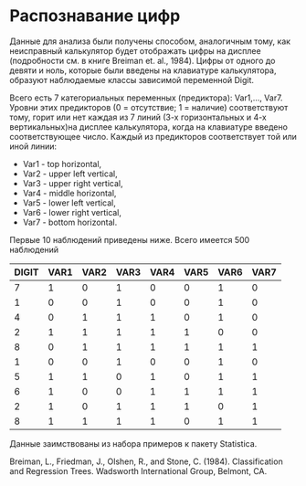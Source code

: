 Распознавание цифр
==================
Данные для анализа были получены способом, аналогичным тому, как неисправный калькулятор будет отображать цифры на дисплее (подробности см. в книге Breiman et. al., 1984). Цифры от одного до девяти и ноль, которые были введены на клавиатуре калькулятора, образуют наблюдаемые классы зависимой переменной Digit.

Всего есть 7 категориальных переменных (предиктора): Var1,..., Var7. Уровни этих предикторов (0 = отсутствие; 1 = наличие) соответствуют тому, горит или нет каждая из 7 линий (3-х горизонтальных и 4-х вертикальных)на дисплее калькулятора, когда на клавиатуре введено соответствующее число.  Каждый из предикторов соответствует той или иной линии:

* Var1 - top horizontal,
* Var2 - upper left vertical, 
* Var3 - upper right vertical, 
* Var4 - middle horizontal, 
* Var5 - lower left vertical, 
* Var6 - lower right vertical, 
* Var7 - bottom horizontal.  

Первые 10 наблюдений приведены ниже. Всего имеется 500 наблюдений

DIGIT |	VAR1 |	VAR2 |	VAR3 |	VAR4 |	VAR5 |	VAR6 |	VAR7
------|------|-------|-------|-------|-------|-------|-------
7     |	1	 | 0	 | 1	 | 0	 | 0	 | 1	 | 0
1     |	0	 | 0	 | 1	 | 0	 | 0	 | 1	 | 0
4     | 0    | 1     | 1     | 1     | 0     | 1     | 0
2     | 1    | 1     | 1     | 1     | 1     | 0     | 0
8     | 0    | 1     | 1     | 1     | 1     | 1     | 1
1     | 0    | 0     | 1     | 0     | 0     | 1     | 0
5     | 1    | 1     | 0     | 1     | 0     | 1     | 1
6     | 1    | 0     | 0     | 1     | 1     | 1     | 1
2     | 1    | 0     | 1     | 1     | 1     | 0     | 1
8     | 1    | 1     | 1     | 1     | 0     | 1     | 1

Данные заимствованы из набора примеров к пакету Statistica.

Breiman, L., Friedman, J., Olshen, R., and Stone, C. (1984). Classification and Regression Trees. Wadsworth International Group, Belmont, CA. 